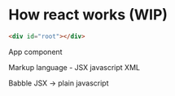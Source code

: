 # How react works (WIP)

```html
<div id="root"></div>
```

App component

Markup language - JSX javascript XML

Babble JSX -> plain javascript
